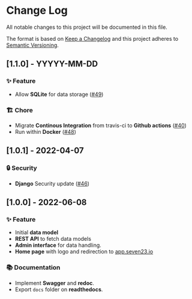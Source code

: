 # Change Log

All notable changes to this project will be documented in this file.
 
The format is based on [Keep a Changelog](http://keepachangelog.com/)
and this project adheres to [Semantic Versioning](http://semver.org/).
 
<!---
## [Unreleased] - yyyy-mm-dd

### ✨ Feature – for new features
### 🛠 Improvements – for general improvements
### 🚨 Changed – for changes in existing functionality
### ⚠️ Deprecated – for soon-to-be removed features
### 📚 Documentation – for documentation update
### 🗑 Removed – for removed features
### 🐛 Bug Fixes – for any bug fixes
### 🔒 Security – in case of vulnerabilities
### 🏗 Chore – for tidying code

See for sample https://raw.githubusercontent.com/favoloso/conventional-changelog-emoji/master/CHANGELOG.md
-->

## [1.1.0] - YYYYY-MM-DD
### ✨ Feature
- Allow **SQLite** for data storage ([#49](https://github.com/sebastienbarbier/seven23_server/issues/49))
### 🏗 Chore
- Migrate **Continous Integration** from travis-ci to **Github actions** ([#40](https://github.com/sebastienbarbier/seven23_server/issues/40))
- Run within **Docker** ([#48](https://github.com/sebastienbarbier/seven23_server/issues/48))

## [1.0.1] - 2022-04-07
### 🔒 Security
- **Django** Security update ([#46](https://github.com/sebastienbarbier/seven23_server/issues/46))

## [1.0.0] - 2022-06-08
### ✨ Feature
- Initial **data model**
- **REST API** to fetch data models
- **Admin interface** for data handling.
- **Home page** with logo and redirection to [app.seven23.io](https://app.seven23.io)
### 📚 Documentation
- Implement **Swagger** and **redoc**.
- Export `docs` folder on **readthedocs**.